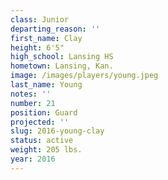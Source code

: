 ```yaml
---
class: Junior
departing_reason: ''
first_name: Clay
height: 6'5"
high_school: Lansing HS
hometown: Lansing, Kan.
image: /images/players/young.jpeg
last_name: Young
notes: ''
number: 21
position: Guard
projected: ''
slug: 2016-young-clay
status: active
weight: 205 lbs.
year: 2016
---
```

